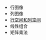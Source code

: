 - 行图像
- 列图像
- [行空间和列空间](https://zh.wikipedia.org/wiki/%E8%A1%8C%E7%A9%BA%E9%97%B4%E4%B8%8E%E5%88%97%E7%A9%BA%E9%97%B4)
- 线性组合
- 矩阵乘法
